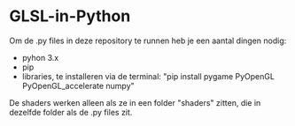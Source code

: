 # GLSL-in-Python

Om de .py files in deze repository te runnen heb je een aantal dingen nodig:
- pyhon 3.x
- pip
- libraries, te installeren via de terminal: "pip install pygame PyOpenGL PyOpenGL_accelerate numpy"

De shaders werken alleen als ze in een folder "shaders" zitten, die in dezelfde folder als de .py files zit.

